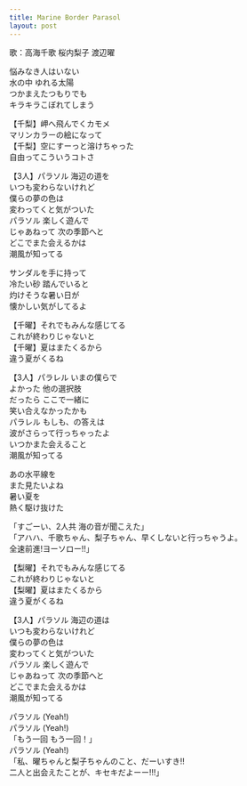 ```yaml
---
title: Marine Border Parasol
layout: post
---
```

歌：<a class="chika">高海千歌</a> <a class="riko">桜内梨子</a> <a class="you">渡辺曜</a>

<p><a class="riko">悩みなき人はいない<br />
水の中 ゆれる太陽</a><br />
<a class="chika">つかまえたつもりでも<br />
キラキラこぼれてしまう</a></p>

<p>【<a class="chika">千</a><a class="riko">梨</a>】岬へ飛んでくカモメ<br />
<a class="you">マリンカラーの絵になって</a><br />
【<a class="chika">千</a><a class="riko">梨</a>】空にすーっと溶けちゃった<br />
<a class="you">自由ってこういうコトさ</a></p>

<p>【3人】パラソル 海辺の道を<br />
いつも変わらないけれど<br />
僕らの夢の色は<br />
変わってくと気がついた<br />
パラソル 楽しく遊んで<br />
じゃあねって 次の季節へと<br />
どこでまた会えるかは<br />
潮風が知ってる</p>

<p><a class="you">サンダルを手に持って<br />
冷たい砂 踏んでいると</a><br />
<a class="chika">灼けそうな暑い日が<br />
懐かしい気がしてるよ</a></p>

<p>【<a class="chika">千</a><a class="you">曜</a>】それでもみんな感じてる<br />
<a class="riko">これが終わりじゃないと</a><br />
【<a class="chika">千</a><a class="you">曜</a>】夏はまたくるから<br />
<a class="riko">違う夏がくるね</a></p>

<p>【3人】パラレル いまの僕らで<br />
よかった 他の選択肢<br />
だったら ここで一緒に<br />
笑い合えなかったかも<br />
パラレル もしも、の答えは<br />
波がさらって行っちゃったよ<br />
いつかまた会えること<br />
潮風が知ってる</p>

<p><a class="chika">あの水平線を</a><br />
<a class="riko">また見たいよね</a><br />
<a class="you">暑い夏を</a><br />
熱く駆け抜けた</p>

<p><a class="riko">「すごーい、2人共 海の音が聞こえた」</a><br />
<a class="you">「アハハ、千歌ちゃん、梨子ちゃん、早くしないと行っちゃうよ。<br />
全速前進!ヨーソロー!!」</a></p>

<p>【<a class="riko">梨</a><a class="you">曜</a>】それでもみんな感じてる<br />
<a class="chika">これが終わりじゃないと</a><br />
【<a class="riko">梨</a><a class="you">曜</a>】夏はまたくるから<br />
<a class="chika">違う夏がくるね</a></p>

<p>【3人】パラソル 海辺の道は<br />
いつも変わらないけれど<br />
僕らの夢の色は<br />
変わってくと気がついた<br />
パラソル 楽しく遊んで<br />
じゃあねって 次の季節へと<br />
どこでまた会えるかは<br />
潮風が知ってる</p>

<p>パラソル (Yeah!)<br />
パラソル (Yeah!)<br />
<a class="chika">「もう一回 もう一回！」</a><br />
パラソル (Yeah!)<br />
<a class="chika">「私、曜ちゃんと梨子ちゃんのこと、だーいすき!!<br />
二人と出会えたことが、キセキだよーー!!!」</a></p>